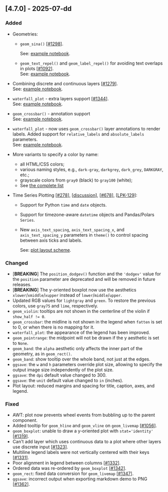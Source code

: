 ## [4.7.0] - 2025-07-dd

### Added

- Geometries:

    - `geom_sina()` [[#1298](https://github.com/JetBrains/lets-plot/issues/1298)].

      See: [example notebook](https://nbviewer.org/github/JetBrains/lets-plot/blob/master/docs/f-25b/geom_sina.ipynb).
  
    - `geom_text_repel()` and `geom_label_repel()` for avoiding text overlaps in plots [[#1092](https://github.com/JetBrains/lets-plot/issues/1092)].  
      See: [example notebook](https://nbviewer.org/github/JetBrains/lets-plot/blob/master/docs/f-25b/ggrepel.ipynb).

- Combining discrete and continuous layers [[#1279](https://github.com/JetBrains/lets-plot/issues/1279)].  
  See: [example notebook](https://nbviewer.org/github/JetBrains/lets-plot/blob/master/docs/f-25b/numeric_data_on_discrete_scale.ipynb).

- `waterfall_plot` - extra layers support [[#1344](https://github.com/JetBrains/lets-plot/issues/1344)].  
  See: [example notebook](https://nbviewer.org/github/JetBrains/lets-plot/blob/master/docs/f-25b/waterfall_plot_layers.ipynb).

- `geom_crossbar()` - annotation support  
  See: [example notebook](https://nbviewer.org/github/JetBrains/lets-plot/blob/master/docs/f-25b/geom_crossbar_annotation.ipynb).

- `waterfall_plot` - now uses `geom_crossbar()` layer annotations to render labels. Added support for `relative_labels` and `absolute_labels` parameters.  
  See: [example notebook](https://nbviewer.org/github/JetBrains/lets-plot/blob/master/docs/f-25b/waterfall_plot_annotations.ipynb).

- More variants to specify a color by name:
    - all HTML/CSS colors;
    - various naming styles, e.g., `dark-gray`, `darkgrey`, `dark_grey`, `DARKGRAY`, etc.;
    - grayscale colors from `gray0` (black) to `gray100` (white);
    - See [the complete list](https://lets-plot.org/python/pages/named_colors.html)

- Time Series Plotting [[#278](https://github.com/JetBrains/lets-plot-kotlin/issues/278)], 
[[discussion](https://github.com/JetBrains/lets-plot-kotlin/discussions/92#discussioncomment-12976040)],
[[#678](https://github.com/JetBrains/lets-plot/issues/678)],
[[LPK-129](https://github.com/JetBrains/lets-plot-kotlin/issues/129)]:
  - Support for Python `time` and `date` objects.
  - Support for timezone-aware `datetime` objects and Pandas/Polars `Series`.
  - New `axis_text_spacing`, `axis_text_spacing_x`, and `axis_text_spacing_y` parameters in `theme()` to control spacing between axis ticks and labels.

    See: [plot layout scheme](https://nbviewer.org/github/JetBrains/lets-plot/blob/master/docs/f-25b/plot_layout_scheme.ipynb).

### Changed

- [**BREAKING**] The `position_dodgev()` function and the `'dodgev'` value for the `position` parameter are deprecated and will be removed in future releases.
- [**BREAKING**] The y-oriented boxplot now use the aesthetics `xlower`/`xmiddle`/`xupper` instead of  `lower`/`middle`/`upper`.
- Updated RGB values for `lightgray` and `green`. To restore the previous colors, use `gray75` and `lime`, respectively. 
- `geom_violin`: tooltips are not shown in the centerline of the violin if `show_half != 0`.
- `geom_crossbar`: the midline is not shown in the legend when `fatten` is set to 0, or when there is no mapping for it.
- `waterfall_plot`: the appearance of the legend has been improved.
- `geom_pointrange`: the midpoint will not be drawn if the y aesthetic is set to `None`.
- `geom_band`: the `alpha` aesthetic only affects the inner part of the geometry, as in `geom_rect()`.
- `geom_band`: show tooltip over the whole band, not just at the edges.
- `ggsave`: the `w` and `h` parameters override plot size, allowing to specify the output image size independently of the plot size.
- `ggsave`: the `dpi` default value changed to 300.
- `ggsave`: the `unit` default value changed to `in` (inches).
- Plot layout: reduced margins and spacing for title, caption, axes, and legend.

### Fixed

- AWT: plot now prevents wheel events from bubbling up to the parent component.
- Added tooltip for `geom_hline` and `geom_vline` on `geom_livemap` [[#1056](https://github.com/JetBrains/lets-plot/issues/1056)].
- `geom_boxplot`: unable to draw a y-oriented plot with `stat='identity'` [[#1319](https://github.com/JetBrains/lets-plot/issues/1319)].
- Can't add layer which uses continuous data to a plot where other layers use discrete input [[#1323](https://github.com/JetBrains/lets-plot/issues/1323)].
- Multiline legend labels were not vertically centered with their keys [[#1331](https://github.com/JetBrains/lets-plot/issues/1331)].   
- Poor alignment in legend between columns [[#1332](https://github.com/JetBrains/lets-plot/issues/1332)].
- Ordered data was re-ordered by `geom_boxplot` [[#1342](https://github.com/JetBrains/lets-plot/issues/1342)].
- `geom_rect`: fixed data conversion for `geom_livemap` [[#1347](https://github.com/JetBrains/lets-plot/issues/1347)].
- `ggsave`: incorrect output when exporting markdown demo to PNG [[#1362](https://github.com/JetBrains/lets-plot/issues/1362)].
